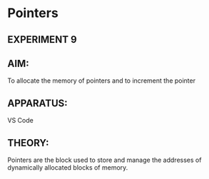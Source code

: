 # Pointers
## EXPERIMENT 9

## AIM:
To allocate the memory of pointers and to increment the pointer

## APPARATUS:
VS Code

## THEORY:
Pointers are the block used to store and manage the addresses of dynamically allocated blocks of memory.
